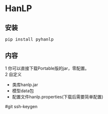 # HanLP

## 安装
<pre>
pip install pyhanlp
</pre>

## 内容
1 你可以直接下载Portable版的jar，零配置。  
2 自定义  
+ 类库hanlp.jar  
+ 模型data包  
+ 配置文件hanlp.properties(下载后需要简单配置)  

#git
ssh-keygen